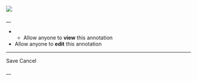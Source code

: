 ![](https://bat.bing.com/action/0?ti=56018282&Ver=2&mid=fce5bd74-d0d6-4d7b-99a5-0cab7fae4db4&sid=201ffde0635411ee902411d77b750559&vid=20202bf0635411ee9ac03f2e618b0b9f&vids=0&msclkid=N&pi=0&lg=en-US&sw=800&sh=600&sc=24&nwd=1&tl=Shortform%20%7C%20Book&p=https%3A%2F%2Fwww.shortform.com%2Fapp%2Fbook%2Fa-mind-for-numbers%2Fpart-1&r=&lt=339&evt=pageLoad&sv=1&rn=371920)

__

  *   * Allow anyone to **view** this annotation
  * Allow anyone to **edit** this annotation



* * *

Save Cancel

__




